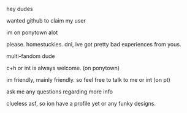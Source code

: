 hey dudes

wanted github to claim my user

im on ponytown alot

please. homestuckies. dni, ive got pretty bad experiences from yous.

multi-fandom dude

c+h or int is always welcome. (on ponytown)

im friendly, mainly friendly.
so feel free to talk to me or int (on pt)

ask me any questions regarding more info

clueless asf, so ion have a profile yet or any funky designs.
